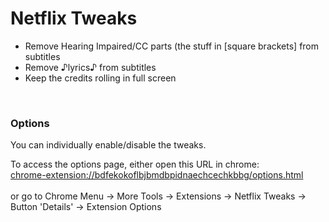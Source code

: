 # Netflix Tweaks

- Remove Hearing Impaired/CC parts (the stuff in [square brackets] from subtitles
- Remove ♪lyrics♪ from subtitles
- Keep the credits rolling in full screen

<br/>

### Options

You can individually enable/disable the tweaks.


To access the options page, either open this URL in chrome:<br/>
[chrome-extension://bdfekokoflbjbmdbpidnaechcechkbbg/options.html](chrome-extension://bdfekokoflbjbmdbpidnaechcechkbbg/options.html)
<br/>
<br/>
or go to Chrome Menu → More Tools → Extensions → Netflix Tweaks → Button 'Details' → Extension Options
